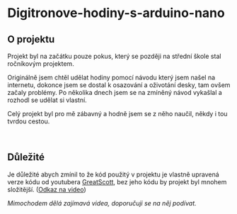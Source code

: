 # Digitronove-hodiny-s-arduino-nano
<H2>O projektu</H2>
<p>Projekt byl na začátku pouze pokus, který se později na střední škole stal ročníkovým projektem.</p>
<p>Originálně jsem chtěl udělat hodiny pomocí návodu který jsem našel na internetu, dokonce jsem se dostal k osazování a oživotání desky, tam ovšem začaly problémy. Po několika dnech jsem se na zmíněný návod vykašlal a rozhodl se udělat si vlastní.</p>
<p>Celý projekt byl pro mě zábavný a hodně jsem se z něho naučil, někdy i tou tvrdou cestou.</p>
<br>
<H2>Důležité</H2>
<p>Je důležité abych zmínil to že kód použitý v projektu je vlastně upravená verze kódu od youtubera <a href="https://www.youtube.com/c/greatscottlab">GreatScott</a>,  bez jeho kódu by projekt byl mnohem složitější. (<a href="https://www.youtube.com/watch?v=ObgmVNV1Kfg">Odkaz na video</a>)</p>
<p><i>Mimochodem dělá zajímavá videa, doporučuji se na něj podívat.</i></p>

